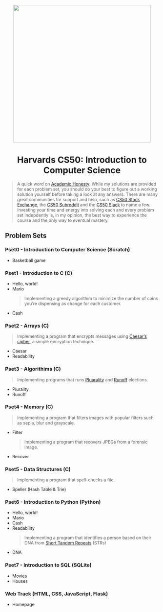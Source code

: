 <div style="text-align: center;">
    <img src="https://i.ytimg.com/vi/FsYdgKO4AQU/maxresdefault.jpg" height="450"/>
    <h1>Harvards CS50: Introduction to Computer Science</h1>
</div>

> A quick word on [Academic Honesty](https://docs.cs50.net/2018/x/syllabus.html#academic-honesty). While my solutions are provided for each problem set, you should do your best to figure out a working solution yourself before taking a look at any answers. There are many great communities for support and help, such as [CS50 Stack Exchange](https://cs50.stackexchange.com/), the [CS50 Subreddit](https://www.reddit.com/r/cs50/) and the [CS50 Slack](http://cs50.edx.org/slack) to name a few. Investing your time and energy into solving each and every problem set indepdently is, in my opinion, the best way to experience the course and the only way to eventual mastery.

## Problem Sets

### Pset0 - Introduction to Computer Science (Scratch)

- Basketball game

### Pset1 - Introduction to C (C)

- Hello, world!
- Mario
  > Implementing a greedy algorithim to minimize the number of coins you’re dispensing as change for each customer.
- Cash

### Pset2 - Arrays (C)

> Implementing a program that encrypts messages using [Caesar’s cipher](https://en.wikipedia.org/wiki/Caesar_cipher), a simple encryption technique.

- Caesar
- Readability

### Pset3 - Algorithims (C)

> Implementing programs that runs [Pluarality](https://en.wikipedia.org/wiki/Plurality_voting) and [Runoff](https://www.ncsl.org/research/elections-and-campaigns/primary-runoff-elections.aspx) elections.

- Plurality
- Runoff

### Pset4 - Memory (C)

> Implementing a program that filters images with popular filters such as sepia, blur and grayscale.

- Filter
  > Implementing a program that recovers JPEGs from a forensic image.
- Recover

### Pset5 - Data Structures (C)

> Implementing a program that spell-checks a file.

- Speller (Hash Table & Trie)

### Pset6 - Introduction to Python (Python)

- Hello, world!
- Mario
- Cash
- Readability
  > Implementing a program that identifies a person based on their DNA from [Short Tandem Repeats](https://en.wikipedia.org/wiki/STR_analysis) (STRs)
- DNA

### Pset7 - Introduction to SQL (SQLite)

- Movies
- Houses

### Web Track (HTML, CSS, JavaScript, Flask)

- Homepage
